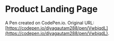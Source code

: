 # Product Landing Page

A Pen created on CodePen.io. Original URL: [https://codepen.io/diyagautam288/pen/VwbjqdL](https://codepen.io/diyagautam288/pen/VwbjqdL).



